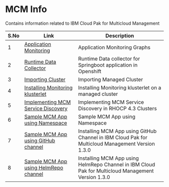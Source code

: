 # MCM Info

Contains information related to IBM Cloud Pak for Multicloud Management

| S.No                 | Link                     |Description                       | 
| -------------         | -------------                 |-------------              |
| 1         | [Application Monitoring ](01-application-monitoring)  |  Application Monitoring Graphs   |
| 2         | [Runtime Data Collector ](02-runtime-datacollector)  |  Runtime Data collector for Springboot application in Openshift   |
| 3         | [Importing Cluster ](03-importing-cluster)  |  Importing Managed Cluster  |
| 4         | [Installing Monitoring klusterlet ](04-install-monitoring-kluesterlet)  |  Installing Monitoring klusterlet on a managed cluster  |
| 5         | [Implementing MCM Service Discovery ](https://github.com/GandhiCloudLab/service-discovery-mcm-130-ocp43)  |  Implementing MCM Service Discovery in RHOCP 4.3 Clusters  |
| 6         | [Sample MCM App using Namespace ](https://github.com/GandhiCloudLab/mcm-130/tree/master/mutual-app)  |  Sample MCM App using Namespace  |
| 7         | [Sample MCM App using GitHub channel ](https://github.com/GandhiCloudLab/mcm-git-sample)  |  Installing MCM App using GitHub Channel in IBM Cloud Pak for Multicloud Management Version 1.3.0  |
| 8         | [Sample MCM App using HelmRepo channel ](https://github.com/GandhiCloudLab/mcm-helm-sample)  |  Installing MCM App using HelmRepo Channel in IBM Cloud Pak for Multicloud Management Version 1.3.0  |

